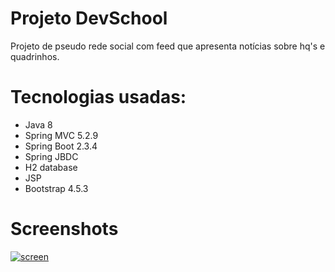 # Projeto DevSchool

Projeto de pseudo rede social com feed que apresenta notícias sobre hq's e quadrinhos.

# Tecnologias usadas:
- Java 8
- Spring MVC 5.2.9
- Spring Boot 2.3.4
- Spring JBDC
- H2 database
- JSP
- Bootstrap 4.5.3

# Screenshots
<a href="https://ibb.co/5BsDhcS"><img src="https://i.ibb.co/xJzvq5B/screen.png" alt="screen" border="0"></a>

